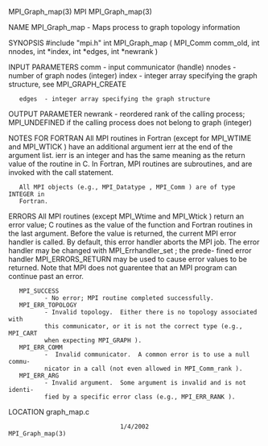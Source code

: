 MPI_Graph_map(3)                      MPI                     MPI_Graph_map(3)



NAME
       MPI_Graph_map -  Maps process to graph topology information

SYNOPSIS
       #include "mpi.h"
       int MPI_Graph_map ( MPI_Comm comm_old, int nnodes, int *index, int *edges,
                          int *newrank )

INPUT PARAMETERS
       comm   - input communicator (handle)
       nnodes - number of graph nodes (integer)
       index  -   integer   array   specifying   the   graph   structure,  see
              MPI_GRAPH_CREATE

       edges  - integer array specifying the graph structure


OUTPUT PARAMETER
       newrank
              - reordered rank of the calling process;  MPI_UNDEFINED  if  the
              calling process does not belong to graph (integer)

NOTES FOR FORTRAN
       All  MPI routines in Fortran (except for MPI_WTIME and MPI_WTICK ) have
       an additional argument ierr at the end of the argument list.   ierr  is
       an  integer and has the same meaning as the return value of the routine
       in C.  In Fortran, MPI routines are subroutines, and are  invoked  with
       the call statement.

       All MPI objects (e.g., MPI_Datatype , MPI_Comm ) are of type INTEGER in
       Fortran.


ERRORS
       All MPI routines (except MPI_Wtime and  MPI_Wtick  )  return  an  error
       value;  C routines as the value of the function and Fortran routines in
       the last argument.  Before the value is returned, the current MPI error
       handler  is called.  By default, this error handler aborts the MPI job.
       The error handler may be changed with MPI_Errhandler_set ;  the  prede-
       fined error handler MPI_ERRORS_RETURN may be used to cause error values
       to be returned.  Note that MPI does not guarentee that an  MPI  program
       can continue past an error.

       MPI_SUCCESS
              - No error; MPI routine completed successfully.
       MPI_ERR_TOPOLOGY
              - Invalid topology.  Either there is no topology associated with
              this communicator, or it is not the correct type (e.g., MPI_CART
              when expecting MPI_GRAPH ).
       MPI_ERR_COMM
              -  Invalid communicator.  A common error is to use a null commu-
              nicator in a call (not even allowed in MPI_Comm_rank ).
       MPI_ERR_ARG
              - Invalid argument.  Some argument is invalid and is not identi-
              fied by a specific error class (e.g., MPI_ERR_RANK ).

LOCATION
       graph_map.c



                                   1/4/2002                   MPI_Graph_map(3)

